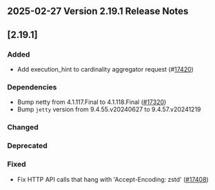 ## 2025-02-27 Version 2.19.1 Release Notes

## [2.19.1]
### Added
- Add execution_hint to cardinality aggregator request (#[17420](https://github.com/density-project/Density/pull/17420))

### Dependencies
- Bump netty from 4.1.117.Final to 4.1.118.Final ([#17320](https://github.com/density-project/Density/pull/17320))
- Bump `jetty` version from 9.4.55.v20240627 to 9.4.57.v20241219

### Changed

### Deprecated

### Fixed
- Fix HTTP API calls that hang with 'Accept-Encoding: zstd' ([#17408](https://github.com/density-project/Density/pull/17408))
